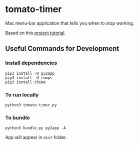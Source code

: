 # tomato-timer

Mac menu-bar application that tells you when to stop working.

Based on this [project tutorial](https://camillovisini.com/article/create-macos-menu-bar-app-pomodoro/).

## Useful Commands for Development

### Install dependencies
```
pip3 install -U py2app
pip3 install -U rumps
pip3 install chime
```

### To run locally
```
python3 tomato-timer.py
```

### To bundle
```
python3 bundle.py py2app -A
```

App will appear in `dist` folder.
